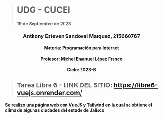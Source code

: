 > # UDG - CUCEI 
> #### 19 de Septiembre de 2023
### <p align="center"> Anthony Esteven Sandoval Marquez, 215660767</p>
#### <p align="center"> Materia: Programación para Internet </p>
#### <p align="center"> Profesor: Michel Emanuel López Franco </p>
#### <p align="center"> Ciclo: 2023-B </p>

> ## Tarea Libre 6 - LINK DEL SITIO: https://libre6-vuejs.onrender.com/

#### Se realizo una página web con VueJS y Tailwind en la cual se obtiene el clima de algunas ciudades del estado de Jalisco

